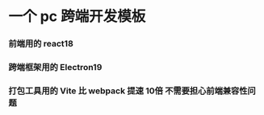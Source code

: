 # 一个 pc 跨端开发模板
### 前端用的 react18
### 跨端框架用的 Electron19
### 打包工具用的 Vite 比 webpack 提速 10倍 不需要担心前端兼容性问题
